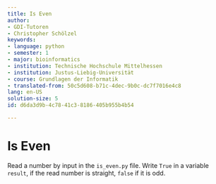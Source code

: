 ```yaml
---
title: Is Even
author:
- GDI-Tutoren
- Christopher Schölzel
keywords:
- language: python
- semester: 1
- major: bioinformatics
- institution: Technische Hochschule Mittelhessen
- institution: Justus-Liebig-Universität
- course: Grundlagen der Informatik
- translated-from: 50c5d608-b71c-4dec-9b0c-dc7f7016e4c8
lang: en-US
solution-size: 5
id: d6da3d9b-4c78-41c3-8186-405b955b4b54

---
```

# Is Even

Read a number by input in the `is_even.py` file. Write `True` in a variable `result`, if the read number is straight, `false` if it is odd.